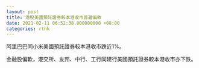 ```yaml
---
layout: post
title: 港股美國預託證券較本港收市普遍偏軟
date: 2021-02-11 06:52:38.000000000 +08:00
categories: rthk
---
```


阿里巴巴同小米美國預託證券較本港收市跌近1%。

金融股偏軟，港交所、友邦、中行、工行同建行美國預託證券較本港收市亦下跌。
